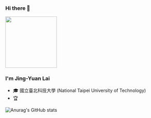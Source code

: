 ### Hi there 👋

<!--
**x94m06/x94m06** is a ✨ _special_ ✨ repository because its `README.md` (this file) appears on your GitHub profile.

Here are some ideas to get you started:

- 🔭 I’m currently working on ...
- 🌱 I’m currently learning ...
- 👯 I’m looking to collaborate on ...
- 🤔 I’m looking for help with ...
- 💬 Ask me about ...
- 📫 How to reach me: ...
- 😄 Pronouns: ...
- ⚡ Fun fact: ...
-->

<img height="160" align="center" src="https://github-profile-trophy.vercel.app/?username=AllenSu1&column=7&margin-w=5" />

### I'm Jing-Yuan Lai

- 🎓 國立臺北科技大學 (National Taipei University of Technology)
- 🏆


![Anurag's GitHub stats](https://github-readme-stats.vercel.app/api?username=x94m06&show_icons=true&theme=onedark)




